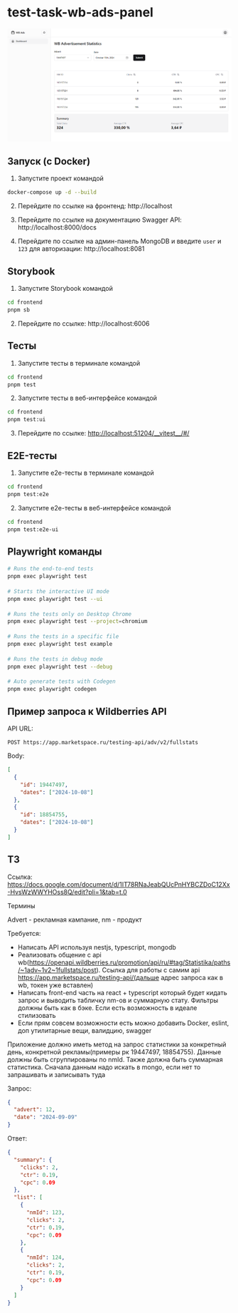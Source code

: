 # test-task-wb-ads-panel

![](/docs/main.png)

## Запуск (с Docker)

1. Запустите проект командой

```bash
docker-compose up -d --build
```

2. Перейдите по ссылке на фронтенд: http://localhost

3. Перейдите по ссылке на документацию Swagger API: http://localhost:8000/docs

4. Перейдите по ссылке на админ-панель MongoDB и введите `user` и `123` для авторизации: http://localhost:8081

## Storybook

1. Запустите Storybook командой

```bash
cd frontend
pnpm sb
```

2. Перейдите по ссылке: http://localhost:6006

## Тесты

1. Запустите тесты в терминале командой

```bash
cd frontend
pnpm test
```

2. Запустите тесты в веб-интерфейсе командой

```bash
cd frontend
pnpm test:ui
```

3. Перейдите по ссылке: [http://localhost:51204/\_\_vitest\_\_/#/](http://localhost:51204/__vitest__/#/)

## E2E-тесты

1. Запустите e2e-тесты в терминале командой

```bash
cd frontend
pnpm test:e2e
```

2. Запустите e2e-тесты в веб-интерфейсе командой

```bash
cd frontend
pnpm test:e2e-ui
```

## Playwright команды

```bash
# Runs the end-to-end tests
pnpm exec playwright test

# Starts the interactive UI mode
pnpm exec playwright test --ui

# Runs the tests only on Desktop Chrome
pnpm exec playwright test --project=chromium

# Runs the tests in a specific file
pnpm exec playwright test example

# Runs the tests in debug mode
pnpm exec playwright test --debug

# Auto generate tests with Codegen
pnpm exec playwright codegen
```

## Пример запроса к Wildberries API

API URL:

```
POST https://app.marketspace.ru/testing-api/adv/v2/fullstats
```

Body:

```json
[
  {
    "id": 19447497,
    "dates": ["2024-10-08"]
  },
  {
    "id": 18854755,
    "dates": ["2024-10-08"]
  }
]
```

## ТЗ

Ссылка: https://docs.google.com/document/d/1IT78RNaJeabQUcPnHYBCZDoC12Xx-HvsWzWWYHOss8Q/edit?pli=1&tab=t.0

Термины

Advert - рекламная кампание, nm - продукт

Требуется:

- Написать API используя nestjs, typescript, mongodb
- Реализовать общение с api wb(https://openapi.wildberries.ru/promotion/api/ru/#tag/Statistika/paths/~1adv~1v2~1fullstats/post). Ссылка для работы с самим api https://app.marketspace.ru/testing-api/(дальше адрес запроса как в wb, токен уже вставлен)
- Написать front-end часть на react + typescript который будет кидать запрос и выводить табличку nm-ов и суммарную стату. Фильтры должны быть как в бэке. Если есть возможность в идеале стилизовать
- Если прям совсем возможности есть можно добавить Docker, eslint, доп утилитарные вещи, валидцию, swagger

Приложение должно иметь метод на запрос статистики за конкретный день, конкретной рекламы(примеры рк 19447497, 18854755). Данные должны быть сгруппированы по nmId. Также должна быть суммарная статистика. Сначала данным надо искать в mongo, если нет то запрашивать и записывать туда

Запрос:

```json
{
  "advert": 12,
  "date": "2024-09-09"
}
```

Ответ:

```json
{
  "summary": {
    "clicks": 2,
    "ctr": 0.19,
    "cpc": 0.09
  },
  "list": [
    {
      "nmId": 123,
      "clicks": 2,
      "ctr": 0.19,
      "cpc": 0.09
    },
    {
      "nmId": 124,
      "clicks": 2,
      "ctr": 0.19,
      "cpc": 0.09
    }
  ]
}
```
